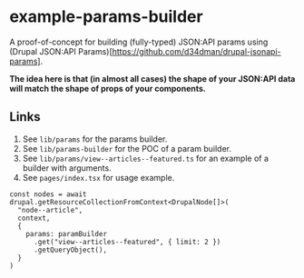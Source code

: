 # example-params-builder

A proof-of-concept for building (fully-typed) JSON:API params using (Drupal JSON:API Params)[https://github.com/d34dman/drupal-jsonapi-params].

**The idea here is that (in almost all cases) the shape of your JSON:API data will match the shape of props of your components.**

## Links

1. See `lib/params` for the params builder.
2. See `lib/params-builder` for the POC of a param builder.
3. See `lib/params/view--articles--featured.ts` for an example of a builder with arguments.
4. See `pages/index.tsx` for usage example.

```tsx
const nodes = await drupal.getResourceCollectionFromContext<DrupalNode[]>(
  "node--article",
  context,
  {
    params: paramBuilder
      .get("view--articles--featured", { limit: 2 })
      .getQueryObject(),
  }
)
```
